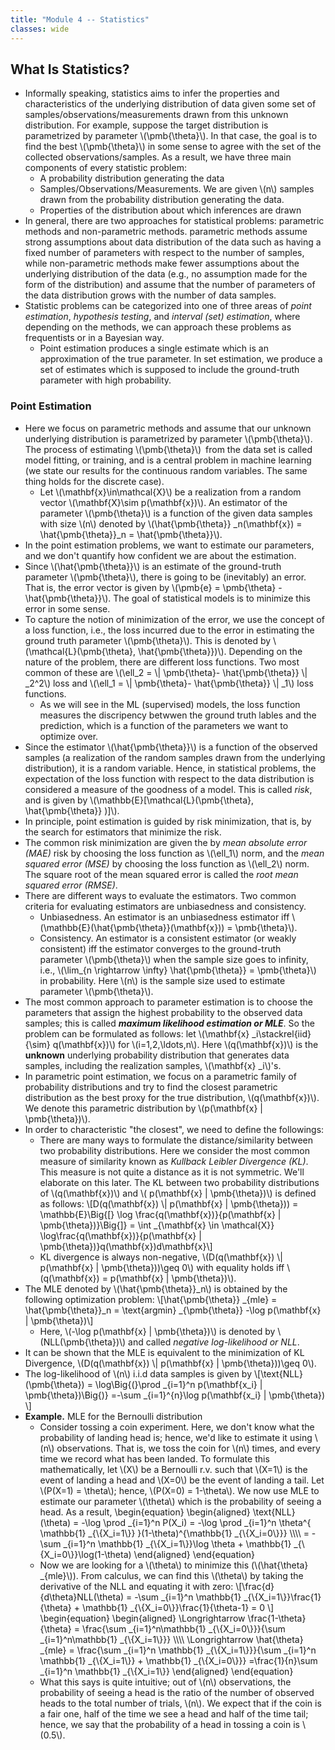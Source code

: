 ```yaml
---
title: "Module 4 -- Statistics"
classes: wide
---
```

## What Is Statistics?
* Informally speaking, statistics aims to infer the properties and characteristics of the underlying distribution of data given some set of samples/observations/measurements drawn from this unknown distribution. For example, suppose the target distribution is parametrized by parameter \\(\pmb{\theta}\\). In that case, the goal is to find the best \\(\pmb{\theta}\\) in some sense to agree with the set of the collected observations/samples. As a result, we have three main components of every statistic problem:
  - A probability distribution generating the data
  - Samples/Observations/Measurements. We are given \\(n\\) samples drawn from the probability distribution generating the data.
  - Properties of the distribution about which inferences are drawn
* In general, there are two approaches for statistical problems: parametric methods and non-parametric methods. parametric methods assume strong assumptions about data distribution of the data such as having a fixed number of parameters with respect to the number of samples, while non-parametric methods make fewer assumptions about the underlying distribution of the data (e.g., no assumption made for the form of the distribution) and assume that the number of parameters of the data distribution grows with the number of data samples.
* Statistic problems can be categorized into one of three areas of _point estimation_, _hypothesis testing_, and _interval (set) estimation_, where depending on the methods, we can approach these problems as frequentists or in a Bayesian way.
  - Point estimation produces a single estimate which is an approximation of the true parameter.  In set estimation, we produce a set of estimates which is supposed to include the ground-truth parameter with high probability.

### Point Estimation
* Here we focus on parametric methods and assume that our unknown underlying distribution is parametrized by parameter \\(\pmb{\theta}\\). The process of estimating \\(\pmb{\theta}\\) from the data set is called model fitting, or training, and is a central problem in machine learning (we state our results for the continuous random variables. The same thing holds for the discrete case).
  - Let \\(\mathbf{x}\in\mathcal{X}\\) be a realization from a random vector \\(\mathbf{X}\sim p(\mathbf{x})\\). An estimator of the parameter \\(\pmb{\theta}\\) is a function of the given data samples with size \\(n\\) denoted by \\(\hat{\pmb{\theta}} _n(\mathbf{x}) = \hat{\pmb{\theta}}_n =  \hat{\pmb{\theta}}\\).
* In the point estimation problems, we want to estimate our parameters, and we don't quantify how confident we are about the estimation.
* Since \\(\hat{\pmb{\theta}}\\) is an estimate of the ground-truth parameter \\(\pmb{\theta}\\), there is going to be (inevitably) an error. That is, the error vector is given by \\(\pmb{e} = \pmb{\theta} - \hat{\pmb{\theta}}\\). The goal of statistical models is to minimize this error in some sense.
* To capture the notion of minimization of the error, we use the concept of a loss function, i.e., the loss incurred due to the error in estimating the ground truth parameter \\(\pmb{\theta}\\). This is denoted by \\(\mathcal{L}(\pmb{\theta}, \hat{\pmb{\theta}})\\). Depending on the nature of the problem, there are different loss functions. Two most common of these are \\(\ell_2 = \\| \pmb{\theta}- \hat{\pmb{\theta}} \\| _2^2\\) loss and \\(\ell_1 = \\| \pmb{\theta}- \hat{\pmb{\theta}} \\| _1\\) loss functions.
  - As we will see in the ML (supervised) models, the loss function measures the discripency betwwen the ground truth lables and the prediction, which is a function of the parameters we want to optimize over.
* Since the estimator \\(\hat{\pmb{\theta}}\\) is a function of the observed samples (a realization of the random samples drawn from the underlying distribution), it is a random variable. Hence, in statistical problems, the expectation of the loss function with respect to the data distribution is considered a measure of the goodness of a model. This is called _risk_, and is given by \\(\mathbb{E}\[\mathcal{L}(\pmb{\theta}, \hat{\pmb{\theta}} )\]\\).
* In principle, point estimation is guided by risk minimization, that is, by the search for estimators that minimize the risk.
* The common risk minimization are given the by _mean absolute error (MAE)_ risk by choosing the loss function as \\(\ell_1\\) norm, and the _mean squared error (MSE)_ by choosing the loss function as \\(\ell_2\\) norm. The square root of the mean squared error is called the _root mean squared error (RMSE)_.
* There are different ways to evaluate the estimators. Two common criteria for evaluating estimators are unbiasedness and consistency.
  - Unbiasedness. An estimator is an unbiasedness estimator iff \\(\mathbb{E}(\hat{\pmb{\theta}}(\mathbf{x})) = \pmb{\theta}\\).
  - Consistency. An estimator is a consistent estimator (or weakly consistent) iff the estimator converges to the ground-truth parameter \\(\pmb{\theta}\\) when the sample size goes to infinity, i.e., \\(\lim_{n \rightarrow \infty} \hat{\pmb{\theta}} = \pmb{\theta}\\) in probability. Here \\(n\\) is the sample size used to estimate parameter \\(\pmb{\theta}\\).
* The most common approach to parameter estimation is to choose the parameters that assign the highest probability to the observed data samples; this is called _**maximum likelihood estimation or MLE**_. So the problem can be formulated as follows: let \\(\mathbf{x} _i\stackrel{iid}{\sim} q(\mathbf{x})\\) for \\(i=1,2,\ldots,n\\). Here \\(q(\mathbf{x})\\) is the **unknown** underlying probability distribution that generates data samples, including the realization samples, \\(\mathbf{x} _i\\)'s.
* In parametric point estimation, we focus on a parametric family of probability distributions and try to find the closest parametric distribution as the best proxy for the true distribution, \\(q(\mathbf{x})\\). We denote this parametric distribution by \\(p(\mathbf{x} \| \pmb{\theta})\\).
* In order to characteristic "the closest", we need to define the followings:
  - There are many ways to formulate the distance/similarity between two probability distributions. Here we consider the most common measure of similarity known as _Kullback Leibler Divergence (KL)_. This measure is not quite a distance as it is not symmetric. We'll elaborate on this later. The KL between two probability distributions of \\(q(\mathbf{x})\\) and \\( p(\mathbf{x} \| \pmb{\theta})\\) is defined as follows:
 \\[D(q(\mathbf{x}) \\| p(\mathbf{x} \| \pmb{\theta})) = \mathbb{E}\Big{[} \log \frac{q(\mathbf{x})}{p(\mathbf{x} \| \pmb{\theta})}\Big{]} = \int _{\mathbf{x} \in \mathcal{X}} \log\frac{q(\mathbf{x})}{p(\mathbf{x} \| \pmb{\theta})}q(\mathbf{x})d\mathbf{x}\\]
  - KL divergence is always non-negative, \\(D(q(\mathbf{x}) \\| p(\mathbf{x} \| \pmb{\theta}))\geq 0\\) with equality holds iff \\(q(\mathbf{x}) = p(\mathbf{x} \| \pmb{\theta})\\).
* The MLE denoted by \\(\hat{\pmb{\theta}}_n\\) is obtained by the following optimization problem:
  \\[\hat{\pmb{\theta}} _{mle} = \hat{\pmb{\theta}}_n = \text{argmin} _{\pmb{\theta}} -\log p(\mathbf{x} \| \pmb{\theta})\\]
  - Here, \\(-\log p(\mathbf{x} \| \pmb{\theta})\\) is denoted by \\(NLL(\pmb{\theta})\\) and called _negative log-likelihood or NLL_.
* It can be shown that the MLE is equivalent to the minimization of KL Divergence, \\(D(q(\mathbf{x}) \\| p(\mathbf{x} \| \pmb{\theta}))\geq 0\\).
* The log-likelihood of \\(n\\) i.i.d data samples is given by
  \\[\text{NLL}(\pmb{\theta}) = \log\Big{(}\prod _{i=1}^n p(\mathbf{x_i} \| \pmb{\theta})\Big{)} =-\sum _{i=1}^{n}\log p(\mathbf{x_i} \| \pmb{\theta}) \\]
* **Example.** MLE for the Bernoulli distribution
  - Consider tossing a coin experiment. Here, we don't know what the probability of landing head is; hence, we'd like to estimate it using \\(n\\) observations. That is, we toss the coin for \\(n\\) times, and every time we record what has been landed. To formulate this mathematically, let \\(X\\) be a Bernoulli r.v. such that \\(X=1\\) is the event of landing a head and \\(X=0\\) be the event of landing a tail. Let \\(P(X=1) = \theta\\); hence, \\(P(X=0) = 1-\theta\\). We now use MLE to estimate our parameter \\(\theta\\) which is the probability of seeing a head. As a result,
    \begin{equation}
        \begin{aligned}
          \text{NLL}(\theta) = -\log \prod _{i=1}^n P(X_i) = -\log \prod _{i=1}^n \theta^{ \mathbb{1} _{\\{X_i=1\\}} }(1-\theta)^{\mathbb{1} _{\\{X_i=0\\}}} \\\\\\\\
                      = -\sum _{i=1}^n \mathbb{1} _{\\{X_i=1\\}}\log \theta + \mathbb{1} _{\\{X_i=0\\}}\log(1-\theta)
        \end{aligned}
    \end{equation}
  - Now we are looking for a \\(\theta\\) to minimize this (\\(\hat{\theta} _{mle}\\)). From calculus, we can find this \\(\theta\\) by taking the derivative of the NLL and equating it with zero:
    \\[\frac{d}{d\theta}NLL(\theta) = -\sum _{i=1}^n \mathbb{1} _{\\{X_i=1\\}}\frac{1}{\theta} + \mathbb{1} _{\\{X_i=0\\}}\frac{1}{\theta-1} = 0 \\]
    \begin{equation}
     \begin{aligned}
          \Longrightarrow \frac{1-\theta}{\theta} = \frac{\sum _{i=1}^n\mathbb{1} _{\\{X_i=0\\}}}{\sum _{i=1}^n\mathbb{1} _{\\{X_i=1\\}}} \\\\\\\\
          \Longrightarrow \hat{\theta} _{mle} = \frac{\sum _{i=1}^n \mathbb{1} _{\\{X_i=1\\}}}{\sum _{i=1}^n \mathbb{1} _{\\{X_i=1\\}} + \mathbb{1} _{\\{X_i=0\\}}} =\frac{1}{n}\sum _{i=1}^n \mathbb{1} _{\\{X_i=1\\}}
        \end{aligned}
    \end{equation}
  - What this says is quite intuitive; out of \\(n\\) observations, the probability of seeing a head is the ratio of the number of observed heads to the total number of trials, \\(n\\). We expect that if the coin is a fair one, half of the time we see a head and half of the time tail; hence, we say that the probability of a head in tossing a coin is \\(0.5\\).
